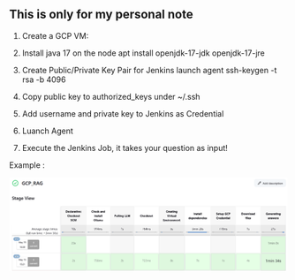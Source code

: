 ## This is only for my personal note

1. Create a GCP VM:

2. Install java 17 on the node
   apt install openjdk-17-jdk openjdk-17-jre

3. Create Public/Private Key Pair for Jenkins launch agent
   ssh-keygen -t rsa -b 4096

4. Copy public key to authorized_keys under ~/.ssh

5. Add username and private key to Jenkins as Credential

6. Luanch Agent

7. Execute the Jenkins Job, it takes your question as input!

Example :

![Alt text](GCP_RAG_pipeline.png)
